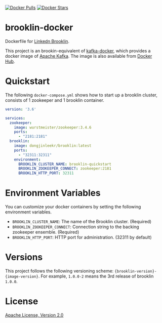 [![Docker Pulls](https://img.shields.io/docker/pulls/dongjinleekr/brooklin.svg)](https://hub.docker.com/r/dongjinleekr/brooklin)
[![Docker Stars](https://img.shields.io/docker/stars/dongjinleekr/brooklin.svg)](https://hub.docker.com/r/dongjinleekr/brooklin)

brooklin-docker
=====

Dockerfile for [Linkedn Brooklin](https://github.com/linkedin/brooklin).

This project is an brookin-equivalent of [kafka-docker](https://github.com/wurstmeister/kafka-docker), which provides a docker image of [Apache Kafka](https://kafka.apache.org/). The image is also available from [Docker Hub](https://hub.docker.com/r/dongjinleekr/brooklin).

# Quickstart

The following `docker-compose.yml` shows how to start up a brooklin cluster, consists of 1 zookeeper and 1 brooklin container.

```yml
version: '3.6'

services:
  zookeeper:
    image: wurstmeister/zookeeper:3.4.6
    ports:
      - "2181:2181"
  brooklin:
    image: dongjinleekr/brooklin:latest
    ports:
      - "32311:32311"
    environment:
      BROOKLIN_CLUSTER_NAME: brooklin-quickstart
      BROOKLIN_ZOOKEEPER_CONNECT: zookeeper:2181
      BROOKLIN_HTTP_PORT: 32311
```

# Environment Variables

You can customize your docker containers by setting the following environment variables.

- `BROOKLIN_CLUSTER_NAME`: The name of the Brooklin cluster. (Required)
- `BROOKLIN_ZOOKEEPER_CONNECT`: Connection string to the backing zookeeper ensemble. (Required)
- `BROOKLIN_HTTP_PORT`: HTTP port for administration. (32311 by default)

# Versions

This project follows the following versioning scheme: `{brooklin-version}-{image-version}`. For example, `1.0.0-2` means the 3rd release of brooklin `1.0.0`.

# License

[Apache License, Version 2.0](https://www.apache.org/licenses/LICENSE-2.0)

